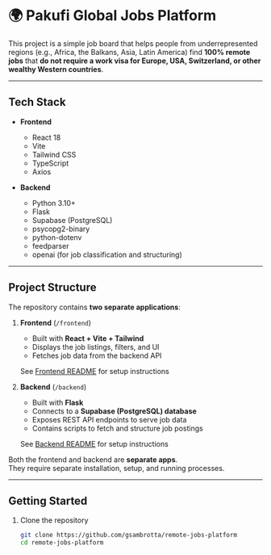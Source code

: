 # 🌍 Pakufi Global Jobs Platform

This project is a simple job board that helps people from underrepresented regions (e.g., Africa, the Balkans, Asia, Latin America) find **100% remote jobs** that **do not require a work visa for Europe, USA, Switzerland, or other wealthy Western countries**.  

---

## Tech Stack

* **Frontend**
  - React 18
  - Vite
  - Tailwind CSS
  - TypeScript
  - Axios

* **Backend**
  - Python 3.10+
  - Flask
  - Supabase (PostgreSQL)
  - psycopg2-binary
  - python-dotenv
  - feedparser
  - openai (for job classification and structuring)

---

## Project Structure

The repository contains **two separate applications**:

1. **Frontend** (`/frontend`)  
   * Built with **React + Vite + Tailwind**  
   * Displays the job listings, filters, and UI  
   * Fetches job data from the backend API  

   See [Frontend README](./frontend/README.md) for setup instructions  

2. **Backend** (`/backend`)  
   * Built with **Flask**  
   * Connects to a **Supabase (PostgreSQL) database**  
   * Exposes REST API endpoints to serve job data  
   * Contains scripts to fetch and structure job postings  

   See [Backend README](./backend/README.md) for setup instructions  

Both the frontend and backend are **separate apps**.  
They require separate installation, setup, and running processes.  

---

## Getting Started

1. Clone the repository

   ```bash
   git clone https://github.com/gsambrotta/remote-jobs-platform
   cd remote-jobs-platform
